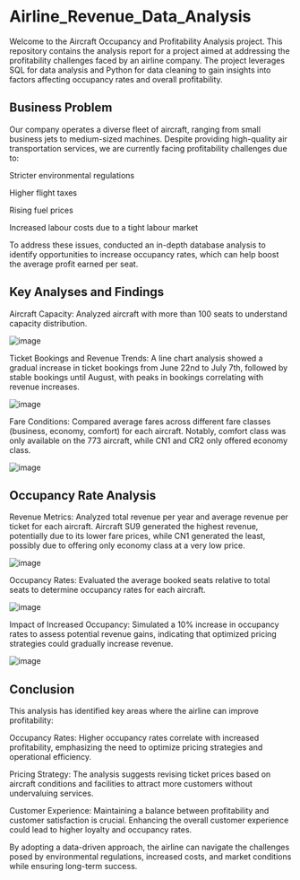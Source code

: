 # Airline_Revenue_Data_Analysis
Welcome to the Aircraft Occupancy and Profitability Analysis project. This repository contains the analysis report for a project aimed at addressing the profitability challenges faced by an airline company. The project leverages SQL for data analysis and Python for data cleaning to gain insights into factors affecting occupancy rates and overall profitability.

## Business Problem
Our company operates a diverse fleet of aircraft, ranging from small business jets to medium-sized machines. Despite providing high-quality air transportation services, we are currently facing profitability challenges due to:

Stricter environmental regulations

Higher flight taxes

Rising fuel prices

Increased labour costs due to a tight labour market

To address these issues, conducted an in-depth database analysis to identify opportunities to increase occupancy rates, which can help boost the average profit earned per seat.

## Key Analyses and Findings
Aircraft Capacity: Analyzed aircraft with more than 100 seats to understand capacity distribution.

![image](https://github.com/user-attachments/assets/6723a5ac-6f98-41ee-b8e5-5d765678ab1d)

Ticket Bookings and Revenue Trends: A line chart analysis showed a gradual increase in ticket bookings from June 22nd to July 7th, followed by stable bookings until August, with peaks in bookings correlating with revenue increases.

![image](https://github.com/user-attachments/assets/5e58cbde-404b-4e2e-a3f5-0b6453fdae97)

Fare Conditions: Compared average fares across different fare classes (business, economy, comfort) for each aircraft. Notably, comfort class was only available on the 773 aircraft, while CN1 and CR2 only offered economy class.

![image](https://github.com/user-attachments/assets/d019a60f-2626-49a0-984d-1c6a8b247282)

## Occupancy Rate Analysis
Revenue Metrics: Analyzed total revenue per year and average revenue per ticket for each aircraft. Aircraft SU9 generated the highest revenue, potentially due to its lower fare prices, while CN1 generated the least, possibly due to offering only economy class at a very low price.

![image](https://github.com/user-attachments/assets/63267143-7aac-409b-bd8f-b1b74491efc8)

Occupancy Rates: Evaluated the average booked seats relative to total seats to determine occupancy rates for each aircraft.

![image](https://github.com/user-attachments/assets/15adaff5-95ab-4e65-9092-44ed3ff1f7f2)

Impact of Increased Occupancy: Simulated a 10% increase in occupancy rates to assess potential revenue gains, indicating that optimized pricing strategies could gradually increase revenue.

![image](https://github.com/user-attachments/assets/1c5c2d64-cf47-43cc-81c8-36e01f4fa5af)

## Conclusion
This analysis has identified key areas where the airline can improve profitability:

Occupancy Rates: Higher occupancy rates correlate with increased profitability, emphasizing the need to optimize pricing strategies and operational efficiency.

Pricing Strategy: The analysis suggests revising ticket prices based on aircraft conditions and facilities to attract more customers without undervaluing services.

Customer Experience: Maintaining a balance between profitability and customer satisfaction is crucial. Enhancing the overall customer experience could lead to higher loyalty and occupancy rates.


By adopting a data-driven approach, the airline can navigate the challenges posed by environmental regulations, increased costs, and market conditions while ensuring long-term success.
